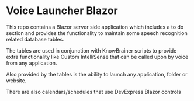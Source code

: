 # Voice Launcher Blazor

This repo contains a Blazor server side application which includes a to do section and provides the functionality to maintain some speech recognition related database tables.

The tables are used in conjunction with KnowBrainer scripts to provide extra functionality like Custom IntelliSense that can be called upon by voice from any application.

Also provided by the tables is the ability to launch any application, folder or website.

  
There are also calendars/schedules that use DevExpress Blazor controls
